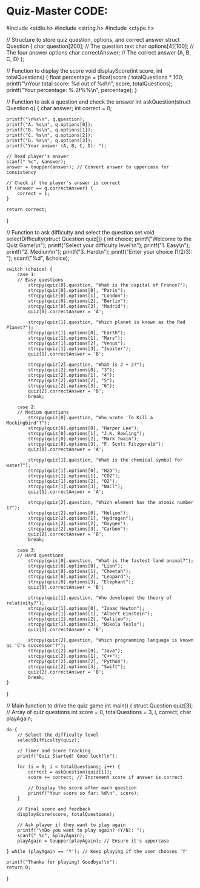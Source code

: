 # Quiz-Master CODE:
#include <stdio.h>
#include <string.h>
#include <ctype.h>

// Structure to store quiz question, options, and correct answer
struct Question {
    char question[200]; // The question text
    char options[4][100]; // The four answer options
    char correctAnswer;  // The correct answer (A, B, C, D)
};

// Function to display the score
void displayScore(int score, int totalQuestions) {
    float percentage = (float)score / totalQuestions * 100;
    printf("\nYour total score: %d out of %d\n", score, totalQuestions);
    printf("Your percentage: %.2f%%\n", percentage);
}

// Function to ask a question and check the answer
int askQuestion(struct Question q) {
    char answer;
    int correct = 0;
    
    printf("\n%s\n", q.question);
    printf("A. %s\n", q.options[0]);
    printf("B. %s\n", q.options[1]);
    printf("C. %s\n", q.options[2]);
    printf("D. %s\n", q.options[3]);
    printf("Your answer (A, B, C, D): ");
    
    // Read player's answer
    scanf(" %c", &answer);
    answer = toupper(answer); // Convert answer to uppercase for consistency
    
    // Check if the player's answer is correct
    if (answer == q.correctAnswer) {
        correct = 1;
    }
    
    return correct;
}

// Function to ask difficulty and select the question set
void selectDifficulty(struct Question quiz[]) {
    int choice;
    printf("Welcome to the Quiz Game!\n");
    printf("Select your difficulty level:\n");
    printf("1. Easy\n");
    printf("2. Medium\n");
    printf("3. Hard\n");
    printf("Enter your choice (1/2/3): ");
    scanf("%d", &choice);

    switch (choice) {
        case 1:
        // Easy questions
            strcpy(quiz[0].question, "What is the capital of France?");
            strcpy(quiz[0].options[0], "Paris");
            strcpy(quiz[0].options[1], "London");
            strcpy(quiz[0].options[2], "Berlin");
            strcpy(quiz[0].options[3], "Madrid");
            quiz[0].correctAnswer = 'A';
            
            strcpy(quiz[1].question, "Which planet is known as the Red Planet?");
            strcpy(quiz[1].options[0], "Earth");
            strcpy(quiz[1].options[1], "Mars");
            strcpy(quiz[1].options[2], "Venus");
            strcpy(quiz[1].options[3], "Jupiter");
            quiz[1].correctAnswer = 'B';
            
            strcpy(quiz[2].question, "What is 2 + 2?");
            strcpy(quiz[2].options[0], "3");
            strcpy(quiz[2].options[1], "4");
            strcpy(quiz[2].options[2], "5");
            strcpy(quiz[2].options[3], "6");
            quiz[2].correctAnswer = 'B';
            break;
        
        case 2:
        // Medium questions
            strcpy(quiz[0].question, "Who wrote 'To Kill a Mockingbird'?");
            strcpy(quiz[0].options[0], "Harper Lee");
            strcpy(quiz[0].options[1], "J.K. Rowling");
            strcpy(quiz[0].options[2], "Mark Twain");
            strcpy(quiz[0].options[3], "F. Scott Fitzgerald");
            quiz[0].correctAnswer = 'A';
            
            strcpy(quiz[1].question, "What is the chemical symbol for water?");
            strcpy(quiz[1].options[0], "H2O");
            strcpy(quiz[1].options[1], "CO2");
            strcpy(quiz[1].options[2], "O2");
            strcpy(quiz[1].options[3], "NaCl");
            quiz[1].correctAnswer = 'A';
            
            strcpy(quiz[2].question, "Which element has the atomic number 1?");
            strcpy(quiz[2].options[0], "Helium");
            strcpy(quiz[2].options[1], "Hydrogen");
            strcpy(quiz[2].options[2], "Oxygen");
            strcpy(quiz[2].options[3], "Carbon");
            quiz[2].correctAnswer = 'B';
            break;
        
        case 3:
        // Hard questions
            strcpy(quiz[0].question, "What is the fastest land animal?");
            strcpy(quiz[0].options[0], "Lion");
            strcpy(quiz[0].options[1], "Cheetah");
            strcpy(quiz[0].options[2], "Leopard");
            strcpy(quiz[0].options[3], "Elephant");
            quiz[0].correctAnswer = 'B';
            
            strcpy(quiz[1].question, "Who developed the theory of relativity?");
            strcpy(quiz[1].options[0], "Isaac Newton");
            strcpy(quiz[1].options[1], "Albert Einstein");
            strcpy(quiz[1].options[2], "Galileo");
            strcpy(quiz[1].options[3], "Nikola Tesla");
            quiz[1].correctAnswer = 'B';
            
            strcpy(quiz[2].question, "Which programming language is known as 'C's successor'?");
            strcpy(quiz[2].options[0], "Java");
            strcpy(quiz[2].options[1], "C++");
            strcpy(quiz[2].options[2], "Python");
            strcpy(quiz[2].options[3], "Swift");
            quiz[2].correctAnswer = 'B';
            break;
    }
}

// Main function to drive the quiz game
int main() {
    struct Question quiz[3]; // Array of quiz questions
    int score = 0, totalQuestions = 3, i, correct;
    char playAgain;

    do {
        // Select the difficulty level
        selectDifficulty(quiz);

        // Timer and Score tracking
        printf("Quiz Started! Good luck!\n");

        for (i = 0; i < totalQuestions; i++) {
            correct = askQuestion(quiz[i]);
            score += correct; // Increment score if answer is correct

            // Display the score after each question
            printf("Your score so far: %d\n", score);
        }

        // Final score and feedback
        displayScore(score, totalQuestions);

        // Ask player if they want to play again
        printf("\nDo you want to play again? (Y/N): ");
        scanf(" %c", &playAgain);
        playAgain = toupper(playAgain); // Ensure it's uppercase

    } while (playAgain == 'Y'); // Keep playing if the user chooses 'Y'

    printf("Thanks for playing! Goodbye!\n");
    return 0;
}

